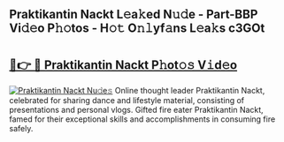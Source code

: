 ## Praktikantin Nackt L𝚎a𝚔ed N𝚞𝚍e - Part-BBP Vi𝚍𝚎o P𝚑𝚘tos - H𝚘𝚝 O𝚗𝚕yf𝚊ns L𝚎a𝚔s c3GOt

# <h2><a href="http://kf05vz.oniu.top/?m=Praktikantin+Nackt">🔗👉 🔴 Praktikantin Nackt P𝚑ot𝚘𝚜 V𝚒d𝚎o</a></h2>

[![Praktikantin Nackt Nu𝚍e𝚜](https://i.imgur.com/0qMVB7G.gif)](http://kf05vz.oniu.top/?m=Praktikantin+Nackt)
Online thought leader Praktikantin Nackt, celebrated for sharing dance and lifestyle material, consisting of presentations and personal vlogs. Gifted fire eater Praktikantin Nackt, famed for their exceptional skills and accomplishments in consuming fire safely.  
